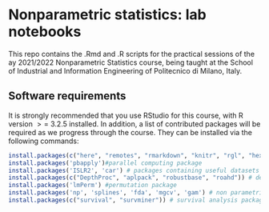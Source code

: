 # Nonparametric statistics: lab notebooks
This repo contains the .Rmd and .R scripts for the practical sessions of the ay 2021/2022 Nonparametric Statistics course, being taught at the School of Industrial and Information Engineering of Politecnico di Milano, Italy.

## Software requirements

It is strongly recommended that you use RStudio for this course, with R
version  &gt; = 3.2.5 installed. In addition, a list of contributed
packages will be required as we progress through the course. They can be
installed via the following commands:

``` r
install.packages(c("here", "remotes", "rmarkdown", "knitr", "rgl", "hexbin", "packagefinder", "dplyr", "ggplot2","broom","progress")) # general-purpose packages
install.packages('pbapply')#parallel computing package
install.packages('ISLR2', 'car') # packages containing useful datasets
install.packages(c("DepthProc", "aplpack", "robustbase", "roahd")) # depth measures packages
install.packages('lmPerm') #permutation package
install.packages('np', 'splines', 'fda', 'mgcv', 'gam') # non parametric regression packages
install.packages(c("survival", "survminer")) # survival analysis packages
```
